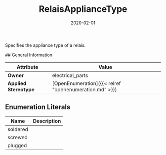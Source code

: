 ﻿---
title: RelaisApplianceType
toc: false
type: specs
date: "2020-02-01"
draft: false
specification: VEC
version: 1.2.0
documentType: "Recommendation"
elementType: Class
classes:
  - RelaisApplianceType
menu_name: vec-1.2.0
---
<p> Specifies the appliance type of a relais.      </p>
## General Information

| Attribute               | Value |
|-------------------------|-------|
| **Owner**               | electrical_parts |
| **Applied Stereotype**  | [OpenEnumeration]({{< relref "openenumeration.md" >}})<br/>  |

## Enumeration Literals
| Name          | **Description** |
|---------------|-----------------|
| soldered |  |
| screwed |  |
| plugged |  |
